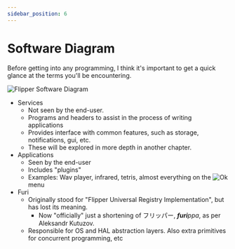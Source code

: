 ```yaml
---
sidebar_position: 6
---
```


# Software Diagram

Before getting into any programming, I think it's important to get a quick glance at the terms you'll be encountering.



<!-- ## s -->

![Flipper Software Diagram](/img/flipper_sw.png)
- Services
  - Not seen by the end-user.
  - Programs and headers to assist in the process of writing applications
  - Provides interface with common features, such as storage, notifications, gui, etc.
  - These will be explored in more depth in another chapter.
- Applications
  - Seen by the end-user
  - Includes "plugins"
  <!-- - change dis -->
  - Examples: Wav player, infrared, tetris, almost everything on the <span><img src="/img/buttons/ok.svg" alt="Ok" class="flipper-button"></img></span> menu 
- Furi
  - Originally stood for "Flipper Universal Registry Implementation", but has lost its meaning.
    - Now "officially" just a shortening of フリッパー, <i>**furi**ppa</i>, as per Aleksandr Kutuzov.
  - Responsible for OS and HAL abstraction layers. Also extra primitives for concurrent programming, etc


